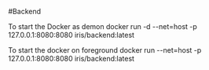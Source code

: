 #Backend

To start the Docker as demon
docker run -d --net=host -p 127.0.0.1:8080:8080 iris/backend:latest

To start the docker on foreground
docker run --net=host -p 127.0.0.1:8080:8080 iris/backend:latest